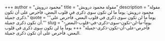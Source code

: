 +++
author = "محمود درويش"
title = "مقولة محمود درويش"
description = "مقولة محمود درويش: يوماً ما لن تكون سوى ذكرى في قلوب البعض، فأحرص على أن تكون ذكرى جميلة."
quote = '''يوماً ما لن تكون سوى ذكرى في قلوب البعض، فأحرص على أن تكون ذكرى جميلة.''' 
slug = "يوماً-ما-لن-تكون-سوى-ذكرى-في-قلوب-البعض-فأحرص-على-أن-تكون-ذكرى-جميلة"
+++
يوماً ما لن تكون سوى ذكرى في قلوب البعض، فأحرص على أن تكون ذكرى جميلة.
